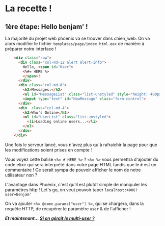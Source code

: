 
# La recette !
## 1ère étape: Hello benjam' !

La majorité du projet web phoenix va se trouver dans chien_web.
On va alors modifier le fichier `templates/page/index.html.eex` de manière à préparer notre interface !
```html
	<div class="row">
	  <div class="col-md-12 alert alert-info">
	    Hello, <span id="User">
	    <%#= HERE %>
	    </span>!
	  </div>
	  <div class="col-md-8">
	    <h2>Messages:</h2>
	    <ul id="MessageList" class="list-unstyled" style="height: 400px; border: 1px solid black; overflow-y: auto; padding: 10px;" ></ul>
	    <input type="text" id="NewMessage" class="form-control">
	  </div>
	  <div  class="col-md-4">
	    <h2>Who’s Online</h2>
	    <ul id="UserList" class="list-unstyled">
	      <li>Loading online users...</li>
	    </ul>
	  </div>
	</div>
```
Une fois le serveur lancé, vous n'avez plus qu'à rafraichir la page pour que les modifications soient prises en compte !

Vous voyez cette balise ``<%= # HERE %>`` ? ``<%= %>`` vous permettra d'ajouter du code elixir qui sera interprété dans votre page HTML tandis que le ``#`` est un commentaire ! Ce serait sympa de pouvoir afficher le nom de notre utilisateur non ?

L'avantage dans Phoenix, c'est qu'il est plutôt simple de manipuler les paramètres http ! Let's go, on veut pouvoir taper ``localhost:4000?user=Benjam'``

On va ajouter ``<%= @conn.params["user"] %>``, qui se chargera, dans la requête HTTP, de récupérer le paramètre  ``user`` & de l'afficher ! 


***Et maintenant... [Si on gérait le multi-user ?](https://github.com/unip62/cara-elixir-phoenix/blob/master/PART2.md)***
